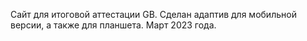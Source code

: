 Сайт для итоговой аттестации GB.
Сделан адаптив для мобильной версии, а также для планшета. 
Март 2023 года.